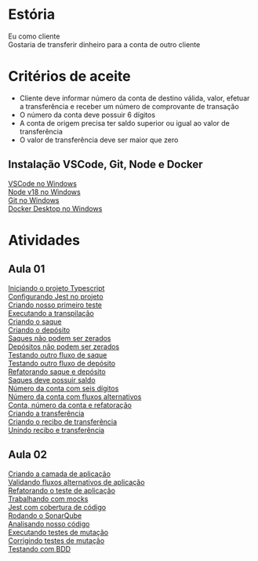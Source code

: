 # Estória
Eu como cliente   
Gostaria de transferir dinheiro para a conta de outro cliente   

# Critérios de aceite
- Cliente deve informar número da conta de destino válida, valor, efetuar a transferência e receber um número de comprovante de transação
- O número da conta deve possuir 6 dígitos
- A conta de origem precisa ter saldo superior ou igual ao valor de transferência
- O valor de transferência deve ser maior que zero

## Instalação VSCode, Git, Node e Docker
[VSCode no Windows](https://www.youtube.com/watch?v=zPHbeSBvdkg)   
[Node v18 no Windows](https://www.youtube.com/watch?v=_R7cSg4um00)   
[Git no Windows](https://www.youtube.com/watch?v=_RcVweTCvRE)   
[Docker Desktop no Windows](https://www.youtube.com/watch?v=n0bxjsGi_BY)   

# Atividades

## Aula 01
[Iniciando o projeto Typescript](https://gist.github.com/joaovictorino/36f3b4a30382ef6faaecebb97640b26b)   
[Configurando Jest no projeto](https://gist.github.com/joaovictorino/bf9da4285212683805a9d5a1c6508ac6)   
[Criando nosso primeiro teste](https://gist.github.com/joaovictorino/c180345965668e36ce120999e1a90aee)   
[Executando a transpilação](https://gist.github.com/joaovictorino/709601eeca37e6d77a36726c42cba46c)   
[Criando o saque](https://gist.github.com/joaovictorino/f12fab9f4ecc092e26c24507a504e281)   
[Criando o depósito](https://gist.github.com/joaovictorino/c50dacb804843df7717420b8f3b001cd)   
[Saques não podem ser zerados](https://gist.github.com/joaovictorino/a5ae01b4d22765f7087d69e9dd536303)   
[Depósitos não podem ser zerados](https://gist.github.com/joaovictorino/3a65e5e6d8f42256b63492e75eb51642)   
[Testando outro fluxo de saque](https://gist.github.com/joaovictorino/74857497c704d667abd7f05cac536ec3)   
[Testando outro fluxo de depósito](https://gist.github.com/joaovictorino/28245bd508b1559a303d87fc7f042190)   
[Refatorando saque e depósito](https://gist.github.com/joaovictorino/15b963d6f1ba13d4d846049f7e551e8f)   
[Saques deve possuir saldo](https://gist.github.com/joaovictorino/6ac61220b8ab70067513d525f7854d32)   
[Número da conta com seis dígitos](https://gist.github.com/joaovictorino/334ee5785d7b5b19a782d56ffcf02dc2)   
[Número da conta com fluxos alternativos](https://gist.github.com/joaovictorino/732145f92c4e3a5164a74d23a6e5c104)   
[Conta, número da conta e refatoração](https://gist.github.com/joaovictorino/5393d166d79a7c2355f9857af856ec47)   
[Criando a transferência](https://gist.github.com/joaovictorino/7b3fc68e66d64ac950c402b92db40f41)   
[Criando o recibo de transferência](https://gist.github.com/joaovictorino/51cbe1bbf6db94563bf902657a82ef83)   
[Unindo recibo e transferência](https://gist.github.com/joaovictorino/39976a2704232a417292306fe434a6c0)   

## Aula 02
[Criando a camada de aplicação](https://gist.github.com/joaovictorino/fd80a207c35bef460cee34291022a3ca)   
[Validando fluxos alternativos de aplicação](https://gist.github.com/joaovictorino/50abe117aaa52633b88dec92b730b8fc)   
[Refatorando o teste de aplicação](https://gist.github.com/joaovictorino/52600cfea9e651fab9212e9a385bd175)   
[Trabalhando com mocks](https://gist.github.com/joaovictorino/61ad34bc4c5cc8d1048394381bb3757d)   
[Jest com cobertura de código](https://gist.github.com/joaovictorino/223c12ce0c3c3f185674362fba571667)   
[Rodando o SonarQube](https://gist.github.com/joaovictorino/85cbecc3d430a43e21ba80ccba5f78dc)   
[Analisando nosso código](https://gist.github.com/joaovictorino/e21f9d556c5e028940c92ddb5a790550)   
[Executando testes de mutação](https://gist.github.com/joaovictorino/23d6a53f634c141c34d068db01236a88)   
[Corrigindo testes de mutação]()   
[Testando com BDD]()   